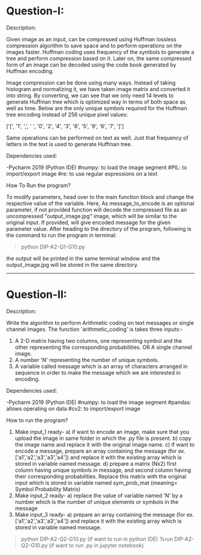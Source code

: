 # Question-I:

Description:

Given image as an input, can be compressed using Huffman lossless compression algorithm to save space and to perform operations on the images faster. Huffman coding uses frequency of the symbols to generate a tree and perform compression based on it. Later on, the same compressed form of an image can be decoded using the code book generated by Huffman encoding.

Image compression can be done using many ways. Instead of taking histogram and normalizing it, we have taken image matrix and converted it into string. By converting, we can see that we only need 14 levels to generate Huffman tree which is optimized way in terms of both space as well as time. Below are the only unique symbols required for the Huffman tree encoding instead of 256 unique pixel values:

['[', '1', ',', ' ', '0', '2', '4', '3', '8', '5', '9', '6', '7', ']']

Same operations can be performed on text as well. Just that frequency of letters in the text is used to generate Huffman tree.


Dependencies used:

-Pycharm 2019 (Python IDE)
#numpy: to load the image segment 
#PIL: to import/export image
#re: to use regular expressions on a text


How To Run the program?

To modify parameters, head over to the main function block and change the respective value of the variable.
Here, As message_to_encode is an optional parameter, if not provided function will decode the compressed file as an uncompressed "output_image.jpg" image, which will be similar to the original input. If provided, will give encoded message for the given parameter value. After heading to the directory of the program, following is the command to run the program in terminal:

> python DIP-A2-Q1-G10.py

the output will be printed in the same terminal window and the output_image.jpg will be stored in the same directory.


-----------------------------------------------------------------

# Question-II:

Description:

Write the algorithm to perform Arithmetic coding on text messages or single channel images.
The function 'arithmetic_coding' is takes three inputs:-
1. A 2-D matrix having two columns, one representing symbol and the other representing the corresponding probabilities. OR A single channel image.
2. A number 'N' representing the number of unique symbols.
3. A variable called message which is an array of characters arranged in sequence in order to make the message which we are interested in encoding.


Dependencies used:

-Pycharm 2019 (Python IDE)
#numpy: to load the image segment
#pandas: allows operating on data
#cv2: to import/export image


How to run the program?

1. Make input_1 ready- 
         a) if want to encode an image, make sure that you upload the image in same folder in which the .py file is present.
         b) copy the image name and replace it with the original image name.
         c) if want to encode a message, prepare an array containing the message (for ex. ['a1','a2','a3','a3','a4']) and replace it with the existing array which is stored in variable named message.
         d) prepare a matrix (Nx2) first column having unique symbols in message, and second column having their corresponding probabilities. Replace this matrix with the original input which is stored in variable named sym_prob_mat (meaning= Symbol Probability Matrix)
2. Make input_2 ready-
         a) replace the value of variable named 'N' by a number which is the number of unique elements or symbols in the message
3. Make input_3 ready-
         a) prepare an array containing the message (for ex. ['a1','a2','a3','a3','a4']) and replace it with the existing array which is stored in variable named message.   

> python DIP-A2-Q2-G10.py  (if want to run in python IDE)
> %run DIP-A2-Q2-G10.py    (if want to run .py in jupyter notebook)     
